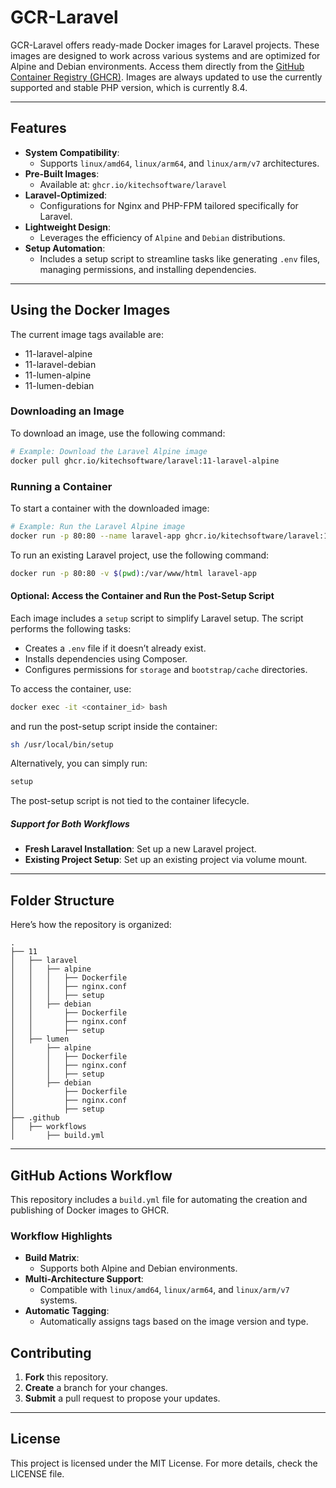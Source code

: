 # GCR-Laravel

GCR-Laravel offers ready-made Docker images for Laravel projects. These images are designed to work across various systems and are optimized for Alpine and Debian environments. Access them directly from the [GitHub Container Registry (GHCR)](https://github.com/KiTechSoftware/gcr-laravel). Images are always updated to use the currently supported and stable PHP version, which is currently 8.4.

---

## Features

- **System Compatibility**:
    - Supports `linux/amd64`, `linux/arm64`, and `linux/arm/v7` architectures.
- **Pre-Built Images**:
    - Available at: `ghcr.io/kitechsoftware/laravel`
- **Laravel-Optimized**:
    - Configurations for Nginx and PHP-FPM tailored specifically for Laravel.
- **Lightweight Design**:
    - Leverages the efficiency of `Alpine` and `Debian` distributions.
- **Setup Automation**:
    - Includes a setup script to streamline tasks like generating `.env` files, managing permissions, and installing dependencies.

---

## Using the Docker Images

The current image tags available are:

- 11-laravel-alpine
- 11-laravel-debian
- 11-lumen-alpine
- 11-lumen-debian

### Downloading an Image

To download an image, use the following command:

```bash
# Example: Download the Laravel Alpine image
docker pull ghcr.io/kitechsoftware/laravel:11-laravel-alpine
```

### Running a Container

To start a container with the downloaded image:

```bash
# Example: Run the Laravel Alpine image
docker run -p 80:80 --name laravel-app ghcr.io/kitechsoftware/laravel:11-laravel-alpine
```

To run an existing Laravel project, use the following command:

```sh
docker run -p 80:80 -v $(pwd):/var/www/html laravel-app
```

#### Optional: Access the Container and Run the Post-Setup Script

Each image includes a `setup` script to simplify Laravel setup. The script performs the following tasks:

- Creates a `.env` file if it doesn’t already exist.
- Installs dependencies using Composer.
- Configures permissions for `storage` and `bootstrap/cache` directories.

To access the container, use:
```sh
docker exec -it <container_id> bash
```

and run the post-setup script inside the container:

```sh
sh /usr/local/bin/setup
```

Alternatively, you can simply run:

```sh
setup
```

The post-setup script is not tied to the container lifecycle.

##### Support for Both Workflows

- **Fresh Laravel Installation**: Set up a new Laravel project.
- **Existing Project Setup**: Set up an existing project via volume mount.

---

## Folder Structure

Here’s how the repository is organized:

```plaintext
.
├── 11
│   ├── laravel
│   │   ├── alpine
│   │   │   ├── Dockerfile
│   │   │   ├── nginx.conf
│   │   │   ├── setup
│   │   ├── debian
│   │       ├── Dockerfile
│   │       ├── nginx.conf
│   │       ├── setup
│   ├── lumen
│       ├── alpine
│       │   ├── Dockerfile
│       │   ├── nginx.conf
│       │   ├── setup
│       ├── debian
│           ├── Dockerfile
│           ├── nginx.conf
│           ├── setup
├── .github
│   ├── workflows
│       ├── build.yml
```

---

## GitHub Actions Workflow

This repository includes a `build.yml` file for automating the creation and publishing of Docker images to GHCR.

### Workflow Highlights

- **Build Matrix**:
    - Supports both Alpine and Debian environments.
- **Multi-Architecture Support**:
    - Compatible with `linux/amd64`, `linux/arm64`, and `linux/arm/v7` systems.
- **Automatic Tagging**:
    - Automatically assigns tags based on the image version and type.

## Contributing

1. **Fork** this repository.
2. **Create** a branch for your changes.
3. **Submit** a pull request to propose your updates.

---

## License

This project is licensed under the MIT License. For more details, check the LICENSE file.
